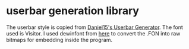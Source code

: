 # userbar generation library

The userbar style is copied from [Daniel15's Userbar Generator](http://www.dansoftaustralia.net/products/userbar.htm). The font used is Visitor. I used dewinfont from [here](https://github.com/juanitogan/mkwinfont) to convert the .FON into raw bitmaps for embedding inside the program.
